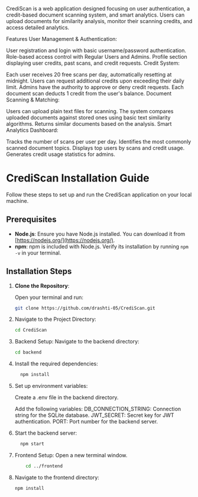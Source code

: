 CrediScan is a web application designed focusing on user authentication, a credit-based document scanning system, and smart analytics. Users can upload documents for similarity analysis, monitor their scanning credits, and access detailed analytics.

Features
User Management & Authentication:

User registration and login with basic username/password authentication.
Role-based access control with Regular Users and Admins.
Profile section displaying user credits, past scans, and credit requests.
Credit System:

Each user receives 20 free scans per day, automatically resetting at midnight.
Users can request additional credits upon exceeding their daily limit.
Admins have the authority to approve or deny credit requests.
Each document scan deducts 1 credit from the user's balance.
Document Scanning & Matching:

Users can upload plain text files for scanning.
The system compares uploaded documents against stored ones using basic text similarity algorithms.
Returns similar documents based on the analysis.
Smart Analytics Dashboard:

Tracks the number of scans per user per day.
Identifies the most commonly scanned document topics.
Displays top users by scans and credit usage.
Generates credit usage statistics for admins.

# CrediScan Installation Guide

Follow these steps to set up and run the CrediScan application on your local machine.

## Prerequisites

- **Node.js**: Ensure you have Node.js installed. You can download it from [https://nodejs.org/](https://nodejs.org/).
- **npm**: npm is included with Node.js. Verify its installation by running `npm -v` in your terminal.

## Installation Steps

1. **Clone the Repository**:

   Open your terminal and run:

   ```bash
   git clone https://github.com/drashti-05/CrediScan.git
   
2. Navigate to the Project Directory:
    ```bash
   cd CrediScan
    
3. Backend Setup:
Navigate to the backend directory:
   ```bash
   cd backend
   
4. Install the required dependencies:
   ```bash
     npm install

5. Set up environment variables:

   Create a .env file in the backend directory.
    
   Add the following variables:
     DB_CONNECTION_STRING: Connection string for the SQLite database.
     JWT_SECRET: Secret key for JWT authentication.
     PORT: Port number for the backend server.
   
6. Start the backend server:
   ```bash
     npm start
7. Frontend Setup:
    Open a new terminal window.
      ```bash
          cd ../frontend
  
7. Navigate to the frontend directory:
      ```bash
      npm install


